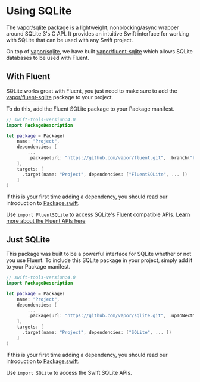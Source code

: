 # Using SQLite

The [vapor/sqlite](https://github.com/vapor/sqlite) package is a lightweight, nonblocking/async wrapper around SQLite 3's C API. It provides an intuitive Swift interface for working with SQLite that can be used with any Swift project.

On top of [vapor/sqlite](https://github.com/vapor/sqlite), we have built [vapor/fluent-sqlite](https://github.com/vapor/fluent-sqlite) which allows SQLite databases to be used with Fluent.

## With Fluent

SQLite works great with Fluent, you just need to make sure to add the [vapor/fluent-sqlite](https://github.com/vapor/fluent-sqlite)
package to your project.

To do this, add the Fluent SQLite package to your Package manifest.

```swift
// swift-tools-version:4.0
import PackageDescription

let package = Package(
    name: "Project",
    dependencies: [
        ...
        .package(url: "https://github.com/vapor/fluent.git", .branch("beta")),
    ],
    targets: [
      .target(name: "Project", dependencies: ["FluentSQLite", ... ])
    ]
)
```

If this is your first time adding a dependency, you should read our introduction to [Package.swift](../../getting-started/spm.md).

Use `import FluentSQLite` to access SQLite's Fluent compatible APIs. [Learn more about the Fluent APIs here](../../fluent/getting-started/provider.md)

## Just SQLite

This package was built to be a powerful interface for SQLite whether or not you use Fluent. To include this SQLite package in your project, simply add it to your Package manifest.

```swift
// swift-tools-version:4.0
import PackageDescription

let package = Package(
    name: "Project",
    dependencies: [
        ...
        .package(url: "https://github.com/vapor/sqlite.git", .upToNextMajor(from: "3.0.0")),
    ],
    targets: [
      .target(name: "Project", dependencies: ["SQLite", ... ])
    ]
)
```

If this is your first time adding a dependency, you should read our introduction to [Package.swift](../../getting-started/spm.md).

Use `import SQLite` to access the Swift SQLite APIs.
